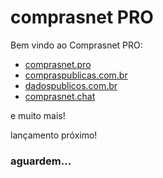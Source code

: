 # comprasnet PRO
Bem vindo ao Comprasnet PRO:
+ [comprasnet.pro](https://comprasnet.pro)
+ [compraspublicas.com.br](https://compraspublicas.com.br)
+ [dadospublicos.com.br](https://dadospublicos.com.br)
+ [comprasnet.chat](https://comprasnet.chat)

e muito mais!

lançamento próximo!
### aguardem...
